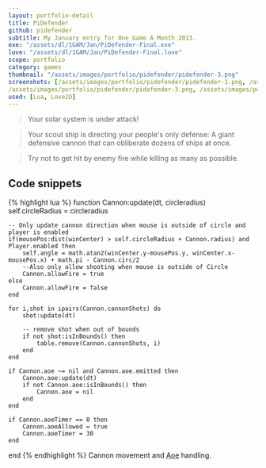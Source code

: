 ```yaml
---
layout: portfolio-detail
title: PiDefender
github: pidefender
subtitle: My January entry for One Game A Month 2013.
exe: "/assets/dl/1GAM/Jan/PiDefender-Final.exe"
love: "/assets/dl/1GAM/Jan/PiDefender-Final.love"
scope: portfolio
category: games
thumbnail: "/assets/images/portfolio/pidefender/pidefender-3.png"
screenshots: [/assets/images/portfolio/pidefender/pidefender-1.png, /assets/images/portfolio/pidefender/pidefender-2.png,
/assets/images/portfolio/pidefender/pidefender-3.png, /assets/images/portfolio/pidefender/pidefender-4.png]
used: [Lua, Love2D]
---
```


>Your solar system is under attack!

>Your scout ship is directing your people's only defense:
>A giant defensive cannon that can obliberate dozens of ships at once.

>Try not to get hit by enemy fire while killing as many as possible.

<a id="snippets" class="anchor"></a>

## Code snippets

{% highlight lua %}
function Cannon:update(dt, circleradius)
    self.circleRadius = circleradius

    -- Only update cannon direction when mouse is outside of circle and player is enabled
    if(mousePos:dist(winCenter) > self.circleRadius + Cannon.radius) and Player.enabled then
        self.angle = math.atan2(winCenter.y-mousePos.y, winCenter.x-mousePos.x) + math.pi - Cannon.circ/2
        --Also only allow shooting when mouse is outside of Circle
        Cannon.allowFire = true
    else
        Cannon.allowFire = false
    end

    for i,shot in ipairs(Cannon.cannonShots) do
        shot:update(dt)

        -- remove shot when out of bounds
        if not shot:isInBounds() then
            table.remove(Cannon.cannonShots, i)
        end
    end

    if Cannon.aoe ~= nil and Cannon.aoe.emitted then
        Cannon.aoe:update(dt)
        if not Cannon.aoe:isInBounds() then
            Cannon.aoe = nil
        end
    end

    if Cannon.aoeTimer == 0 then
        Cannon.aoeAllowed = true
        Cannon.aoeTimer = 30
    end

end
{% endhighlight %}
<span class="glyphicon glyphicon-chevron-right"></span> Cannon movement and <abbr title="Area of effect">Aoe</abbr> handling.
